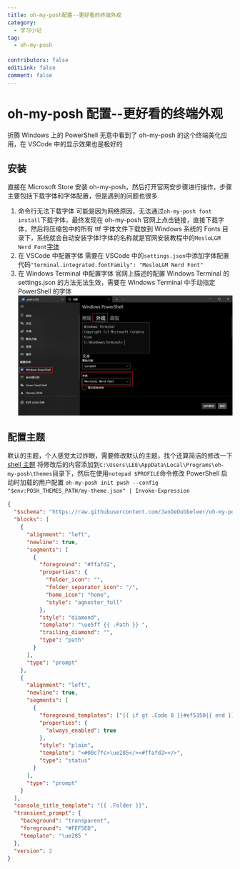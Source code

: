 ```yaml
---
title: oh-my-posh配置--更好看的终端外观
category:
  - 学习小记
tag:
  - oh-my-posh

contributors: false
editLink: false
comment: false
---
```


# oh-my-posh 配置--更好看的终端外观

折腾 Windows 上的 PowerShell 无意中看到了 oh-my-posh 的这个终端美化应用，在 VSCode 中的显示效果也是极好的

## 安装

直接在 Microsoft Store 安装 oh-my-posh，然后打开官网安步骤进行操作，步骤主要包括下载字体和字体配置，但是遇到的问题也很多

1. 命令行无法下载字体
   可能是因为网络原因，无法通过`oh-my-posh font install`下载字体，最终发现在 oh-my-posh 官网上点击链接，直接下载字体，然后将压缩包中的所有 ttf 字体文件下载放到 Windows 系统的 Fonts 目录下，系统就会自动安装字体!字体的名称就是官网安装教程中的`MesloLGM Nerd Font`[字体](https://github.com/ryanoasis/nerd-fonts/releases/download/v3.0.2/Meslo.zip)
2. 在 VSCode 中配置字体
   需要在 VSCode 中的`settings.json`中添加字体配置代码`"terminal.integrated.fontFamily": "MesloLGM Nerd Font"`
3. 在 Windows Terminal 中配置字体
   官网上描述的配置 Windows Terminal 的 settings.json 的方法无法生效，需要在 Windows Terminal 中手动指定 PowerShell 的字体
   ![字体设置](./images/font-setting.png)

## 配置主题

默认的主题，个人感觉太过炸眼，需要修改默认的主题，找个还算简洁的修改一下[shell 主题](https://github.com/JanDeDobbeleer/oh-my-posh/blob/main/themes/1_shell.omp.json)
将修改后的内容添加到`C:\Users\LEE\AppData\Local\Programs\oh-my-posh\themes`目录下，然后在使用`notepad $PROFILE`命令修改 PowerShell 启动时加载的用户配置
`oh-my-posh init pwsh --config "$env:POSH_THEMES_PATH/my-theme.json" | Invoke-Expression`

```json
{
  "$schema": "https://raw.githubusercontent.com/JanDeDobbeleer/oh-my-posh/main/themes/schema.json",
  "blocks": [
    {
      "alignment": "left",
      "newline": true,
      "segments": [
        {
          "foreground": "#ffafd2",
          "properties": {
            "folder_icon": "",
            "folder_separator_icon": "/",
            "home_icon": "home",
            "style": "agnoster_full"
          },
          "style": "diamond",
          "template": "\ue5ff {{ .Path }} ",
          "trailing_diamond": "",
          "type": "path"
        }
      ],
      "type": "prompt"
    },
    {
      "alignment": "left",
      "newline": true,
      "segments": [
        {
          "foreground_templates": ["{{ if gt .Code 0 }}#ef5350{{ end }}"],
          "properties": {
            "always_enabled": true
          },
          "style": "plain",
          "template": "<#00c7fc>\ue285</><#ffafd2></>",
          "type": "status"
        }
      ],
      "type": "prompt"
    }
  ],
  "console_title_template": "{{ .Folder }}",
  "transient_prompt": {
    "background": "transparent",
    "foreground": "#FEF5ED",
    "template": "\ue285 "
  },
  "version": 2
}
```
